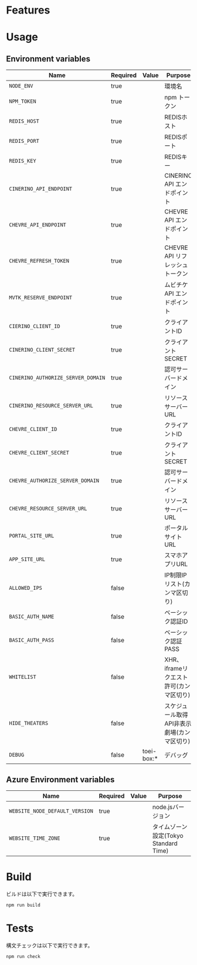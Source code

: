 # Features


# Usage

## Environment variables

| Name                                | Required | Value            | Purpose                                 |
|-------------------------------------|----------|------------------|-----------------------------------------|
| `NODE_ENV`                          | true     |                  | 環境名                                  |
| `NPM_TOKEN`                         | true     |                  | npm トークン                            |
| `REDIS_HOST`                        | true     |                  | REDISホスト                             |
| `REDIS_PORT`                        | true     |                  | REDISポート                             |
| `REDIS_KEY`                         | true     |                  | REDISキー                              |
| `CINERINO_API_ENDPOINT`             | true     |                  | CINERINO API エンドポイント              |
| `CHEVRE_API_ENDPOINT`               | true     |                  | CHEVRE API エンドポイント               |
| `CHEVRE_REFRESH_TOKEN`              | true     |                  | CHEVRE API リフレッシュトークン          |
| `MVTK_RESERVE_ENDPOINT`             | true     |                  | ムビチケ API エンドポイント               |
| `CIERINO_CLIENT_ID`                 | true     |                  | クライアントID                           |
| `CINERINO_CLIENT_SECRET`            | true     |                  | クライアントSECRET                       |
| `CINERINO_AUTHORIZE_SERVER_DOMAIN`  | true     |                  | 認可サーバードメイン                     |
| `CINERINO_RESOURCE_SERVER_URL`      | true     |                  | リソースサーバーURL                    |
| `CHEVRE_CLIENT_ID`                  | true     |                  | クライアントID                           |
| `CHEVRE_CLIENT_SECRET`              | true     |                  | クライアントSECRET                       |
| `CHEVRE_AUTHORIZE_SERVER_DOMAIN`    | true     |                  | 認可サーバードメイン                     |
| `CHEVRE_RESOURCE_SERVER_URL`        | true     |                  | リソースサーバーURL                    |
| `PORTAL_SITE_URL`                   | true     |                  | ポータルサイトURL                        |
| `APP_SITE_URL`                      | true     |                  | スマホアプリURL                          |
| `ALLOWED_IPS`                       | false    |                  | IP制限IPリスト(カンマ区切り)              |
| `BASIC_AUTH_NAME`                   | false    |                  | ベーシック認証ID                         |
| `BASIC_AUTH_PASS`                   | false    |                  | ベーシック認証PASS                       |
| `WHITELIST`                         | false    |                  | XHR、iframeリクエスト許可(カンマ区切り)   |
| `HIDE_THEATERS`                     | false    |                  | スケジュール取得API非表示劇場(カンマ区切り)   |
| `DEBUG`                             | false    |  toei-box:*      | デバッグ                                |

## Azure Environment variables

| Name                                | Required | Value            | Purpose                                 |
|-------------------------------------|----------|------------------|-----------------------------------------|
| `WEBSITE_NODE_DEFAULT_VERSION`      | true     |                  | node.jsバージョン                        |
| `WEBSITE_TIME_ZONE`                 | true     |                  | タイムゾーン設定(Tokyo Standard Time)     |


# Build

ビルドは以下で実行できます。

```shell
npm run build
```

# Tests

構文チェックは以下で実行できます。

```shell
npm run check
```

<!-- UIテストは以下で実行できます。

```shell
npm ui-test
``` -->

<!-- # JsDoc

```shell
npm run jsdoc
```

`jsdocを作成できます。./docsに出力されます。 -->
